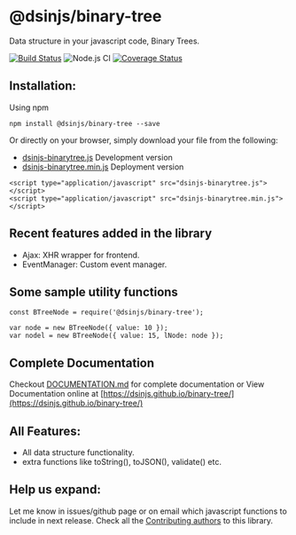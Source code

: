 # @dsinjs/binary-tree
Data structure in your javascript code, Binary Trees.

[![Build Status](https://travis-ci.com/dsinjs/binary-tree.svg?branch=main)](https://travis-ci.com/dsinjs/binary-tree)
![Node.js CI](https://github.com/dsinjs/binary-tree/workflows/Node.js%20CI/badge.svg?branch=main)
[![Coverage Status](https://coveralls.io/repos/github/dsinjs/binary-tree/badge.svg?branch=main)](https://coveralls.io/github/dsinjs/binary-tree?branch=main)

## Installation:
Using npm
```
npm install @dsinjs/binary-tree --save
```
Or directly on your browser, simply download your file from the following:
- [dsinjs-binarytree.js](dist/dsinjs-binarytree.js) Development version
- [dsinjs-binarytree.min.js](dist/dsinjs-binarytree.min.js) Deployment version
```
<script type="application/javascript" src="dsinjs-binarytree.js"></script>
<script type="application/javascript" src="dsinjs-binarytree.min.js"></script>
```
## Recent features added in the library
- Ajax: XHR wrapper for frontend.
- EventManager: Custom event manager.

## Some sample utility functions
```
const BTreeNode = require('@dsinjs/binary-tree');
```
```
var node = new BTreeNode({ value: 10 });
var nodel = new BTreeNode({ value: 15, lNode: node });
```

## Complete Documentation
Checkout [DOCUMENTATION.md](DOCUMENTATION.md) for complete documentation or View Documentation online at [https://dsinjs.github.io/binary-tree/](https://dsinjs.github.io/binary-tree/)

## All Features:
- All data structure functionality.
- extra functions like toString(), toJSON(), validate() etc.

## Help us expand:
Let me know in issues/github page or on email which javascript functions to include in next release.
Check all the [Contributing authors](CONTRIBUTING.md) to this library.